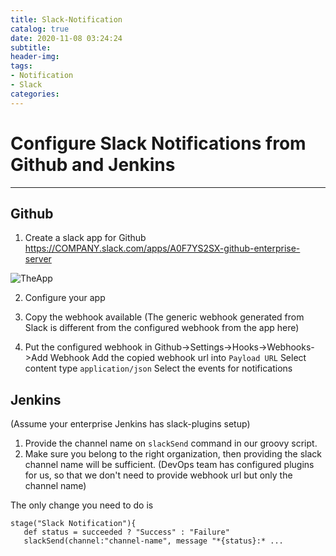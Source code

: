```yaml
---
title: Slack-Notification
catalog: true
date: 2020-11-08 03:24:24
subtitle:
header-img:
tags:
- Notification
- Slack
categories:
---
```

# Configure Slack Notifications from Github and Jenkins
---
## Github
1. Create a slack app for Github
https://COMPANY.slack.com/apps/A0F7YS2SX-github-enterprise-server

![TheApp](slack-enterprise.png)

2. Configure your app

3. Copy the webhook available
(The generic webhook generated from Slack is different from the configured webhook from the app here)

4. Put the configured webhook in Github->Settings->Hooks->Webhooks->Add Webhook
Add the copied webhook url into `Payload URL`
Select content type `application/json`
Select the events for notifications

## Jenkins
(Assume your enterprise Jenkins has slack-plugins setup)
1. Provide the channel name on `slackSend` command in our groovy script.
2. Make sure you belong to the right organization, then providing the slack channel name will be sufficient.
(DevOps team has configured plugins for us, so that we don't need to provide webhook url but only the channel name)

The only change you need to do is
```
stage("Slack Notification"){
   def status = succeeded ? "Success" : "Failure"
   slackSend(channel:"channel-name", message "*{status}:* ...
